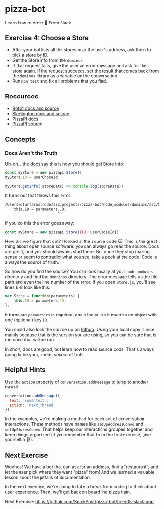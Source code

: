 # pizza-bot
Learn how to order 🍕 From Slack

## Exercise 4: Choose a Store
* After your bot lists all the stores near the user's address, ask them to pick a store by ID.
* Get the Store info from the `dominos`.
* If that request fails, give the user an error message and ask for their store again. If the request succeeds, set the result that comes back from the `dominos` library as a variable on the conversation.
* Run `npm test` and fix all problems that you find.

## Resources

* [Botkit docs and source](https://github.com/howdyai/botkit)
* [Skellington docs and source](https://github.com/Skellington-Closet/skellington)
* [PizzaPI docs](http://riaevangelist.github.io/node-dominos-pizza-api/)
* [PizzaPI source](https://github.com/RIAEvangelist/node-dominos-pizza-api)

## Concepts

### Docs Aren't the Truth

Uh-oh... the [docs](http://riaevangelist.github.io/node-dominos-pizza-api/) say this is how you should get Store info:

```js
const myStore = new pizzapi.Store()
myStore.ID = userChoseId

myStore.getInfo((storeData) => console.log(storeData))
```

It turns out that throws this error:

```bash
/Users/cfurfarostrode/src/projects/pizza-bot/node_modules/dominos/src/Store.js:7
    this.ID = parameters.ID;
                        ^
```

If you do this the error goes away:

```js
const myStore = new pizzapi.Store({ID: userChoseId})
```

How did we figure that out? I looked at the source code :scream_cat:. This is the great thing
about open source software: you can always go read the source. Docs are great, and you should always start there. But once they stop making sense or seem to contradict what you see, take a peek at the code. Code is always the source of truth.

So how do you find the source? You can look locally at your `node_modules` directory and find the `domninos` directory.
The error message tells us the file path and even the line number of the error. If you open `Store.js`, you'll see lines 6-8 look like this:

```js
var Store = function(parameters) {
    this.ID = parameters.ID;
};
```

It turns out `parameters` is required, and it looks like it must be an object with one (optional) key `ID`.

You could also look the source up on [Github](https://github.com/madelinecameron/PizzaPI/blob/master/src/Store.js#L7). Using your local copy is nice mainly because that is the version you are using, so you can be sure that is the code that will be run.

In short, docs are good, but learn how to read source code. That's always going to be your, ahem, *source* of truth.


## Helpful Hints

Use the `action` property of `conversation.addMessage` to jump to another thread:

```js
conversation.addMessage({
  text: `some text`,
  action: `next_thread`
})
```

In the examples, we're making a method for each set of conversation interactions. These methods
have names like `setUpAddressConvo` and `setUpStoresConvo`. That helps keep our interactions grouped
together and keep things organized (if you remember that from the first exercise, give yourself a :star2:!).

## Next Exercise

Woohoo! We have a bot that can ask for an address, find a "restaurant", and let the user pick where they want "pizza" from!
And we learned a valuable lesson about the pitfalls of documentation.

In the next exercise, we're going to take a break from coding to think about user experience. Then, we'll get back on board the pizza train.

Next Exercise: https://github.com/SparkPost/pizza-bot/tree/05-slack-app

